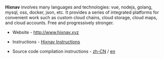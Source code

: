 **Hixnav** involves many languages and technologies: vue, nodejs, golang, mysql, oss, docker, json, etc. It provides a series of integrated platforms for convenient work such as custom cloud chains, cloud storage, cloud maps, and cloud accounts. Free and progressively stronger.

- Website - http://www.hixnav.xyz

- Instructions - [Hixnav Instructions](http://docs.hixnav.xyz/)

- Source code compilation instructions - [zh-CN](./README-CN.md) / [en](./README-EN.md)
